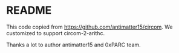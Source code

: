 # README 

This code copied from https://github.com/antimatter15/circom. 
We customized to support circom-2-arithc. 

Thanks a lot to author antimatter15 and 0xPARC team.
